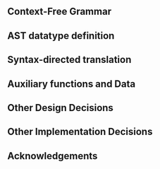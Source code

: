 ## Context-Free Grammar

## AST datatype definition

## Syntax-directed translation

## Auxiliary functions and Data

## Other Design Decisions

## Other Implementation Decisions

## Acknowledgements
